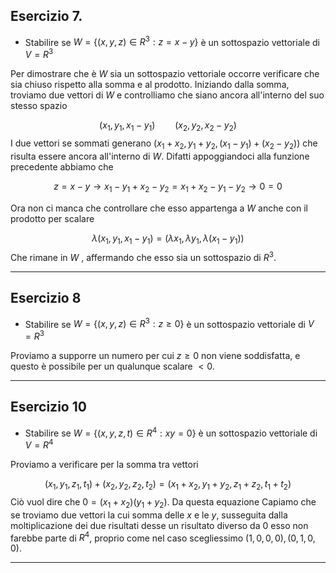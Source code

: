 ## Esercizio 7.
- Stabilire se $W=\{(x,y,z) \in R^3:z=x-y\}$ è un sottospazio vettoriale di $V=R^3$

Per dimostrare che è $W$ sia un sottospazio vettoriale occorre verificare che sia chiuso rispetto alla somma e al prodotto. Iniziando dalla somma, troviamo due vettori di $W$ e controlliamo che siano ancora all'interno del suo stesso spazio

$$(x_1,y_1,x_1-y_1)\qquad(x_2,y_2,x_2-y_2)$$ 
I due vettori se sommati generano $(x_1+x_2,y_1+y_2,(x_1-y_1)+(x_2-y_2))$ che risulta essere ancora all'interno di $W$.  Difatti appoggiandoci alla funzione precedente abbiamo che

$$z=x-y\rightarrow x_1-y_1+x_2-y_2=x_1+x_2-y_1-y_2 \rightarrow 0=0$$


Ora non ci manca che controllare che esso appartenga a $W$ anche con il prodotto per scalare

$$\lambda(x_1,y_1,x_1-y_1)=(\lambda x_1,\lambda y_1,\lambda (x_1-y_1))$$
Che rimane in $W$ , affermando che esso sia un sottospazio di $R^3$.

---
## Esercizio 8
- Stabilire se $W = \{(x,y,z) \in R^3: z\geq 0\}$  è un sottospazio vettoriale di $V=R^3$ 

Proviamo a supporre un numero per cui $z\geq 0$ non viene soddisfatta, e questo è possibile per un qualunque scalare $< 0$. 

---
## Esercizio 10
- Stabilire se $W=\{(x,y,z,t) \in R^4:xy=0\}$ è un sottospazio vettoriale di $V=R^4$

Proviamo a verificare per la somma tra vettori 

$$(x_1,y_1,z_1,t_1)+(x_2,y_2,z_2,t_2)=(x_1+x_2,y_1+y_2,z_1+z_2,t_1+t_2)$$
Ciò vuol dire che $0=(x_1+x_2)(y_1+y_2)$.
Da questa equazione Capiamo che se troviamo due vettori la cui somma delle $x$ e le $y$, susseguita dalla moltiplicazione dei due risultati desse un risultato diverso da $0$ esso non farebbe parte di $R^4$, proprio come nel caso scegliessimo $(1,0,0,0),(0,1,0,0)$.

---